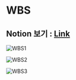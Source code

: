 
# WBS 

## Notion 보기 : [Link](https://www.notion.so/91e520330baf4aa794971b244bf51632?v=e5e8ebe2ba87449fac39a794a3dc5bf4&pvs=4)


![WBS1](/uploads/8c8370b6b74bb859c2a9dd93ee3a8949/WBS1.png)

![WBS2](/uploads/7744aaa6ae17b14b1a7d2a4dffcf15ba/WBS2.png)

![WBS3](/uploads/666e8017a1790c83c27b62bd5a2fef19/WBS3.png)
